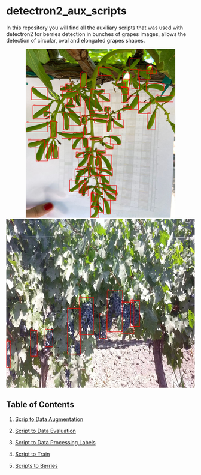 # detectron2_aux_scripts

In this repository you will find all the auxiliary  scripts that was used with detectron2  for berries detection in bunches of grapes images, allows the detection of circular, oval and elongated grapes shapes.

<p align="middle" >
  <img src="https://github.com/frankh077/detectron2_aux_scripts/blob/main/pictures/berries_alarg.jpg"  width="400" height="450" />
   <img src="https://github.com/frankh077/detectron2_aux_scripts/blob/main/pictures/bunch.jpg" width="550" height="450" />
 
</p>


## Table of Contents

1. [Scrip to Data Augmentation](https://github.com/frankh077/detectron2_aux_scripts/tree/main/Script%20to%20Data%20Augmentation)
2. [Script to Data Evaluation](https://github.com/frankh077/detectron2_aux_scripts/tree/main/Script%20to%20Evaluation)
3. [Script to Data Processing Labels](https://github.com/frankh077/detectron2_aux_scripts/tree/main/Script%20to%20Processing%20Labels)
4. [Script to Train](https://github.com/frankh077/detectron2_aux_scripts/tree/main/Script%20to%20Train)

5. [Scripts to Berries](https://github.com/frankh077/detectron2_aux_scripts/tree/main/Scripts%20to%20Berries)
